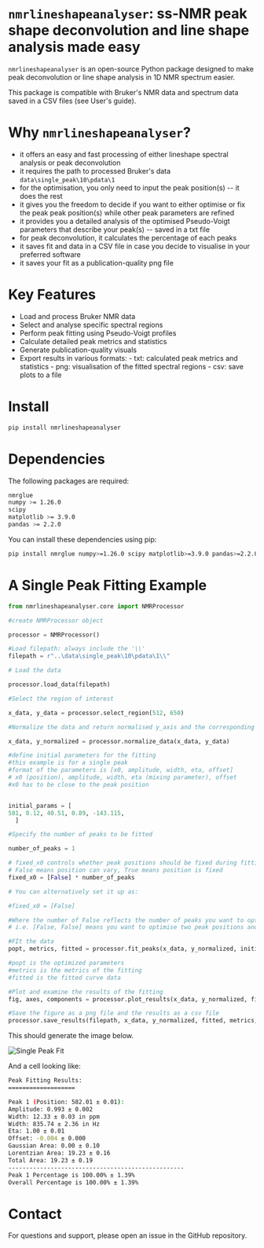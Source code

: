 # ``nmrlineshapeanalyser``: ss-NMR peak shape deconvolution and line shape analysis made easy

``nmrlineshapeanalyser`` is an open-source Python package designed to make peak deconvolution or line shape analysis in 1D NMR spectrum easier.

This package is compatible with Bruker's NMR data and spectrum data saved in a CSV files (see User's guide).

# Why ``nmrlineshapeanalyser``?
  - it offers an easy and fast processing of either lineshape spectral analysis or peak deconvolution
  - it requires the path to processed Bruker's data ``data\single_peak\10\pdata\1`` 
  - for the optimisation, you only need to input the peak position(s) -- it does the rest
  - it gives you the freedom to decide if you want to either optimise or fix the peak peak position(s) while other peak parameters are refined
  - it provides you a detailed analysis of the optimised Pseudo-Voigt parameters that describe your peak(s) -- saved in a txt file
  - for peak deconvolution, it calculates the percentage of each peaks 
  - it saves fit and data in a CSV file in case you decide to visualise in your preferred software
  - it saves your fit as a publication-quality png file 

# Key Features

 - Load and process Bruker NMR data
 - Select and analyse specific spectral regions
 - Perform peak fitting using Pseudo-Voigt profiles
 - Calculate detailed peak metrics and statistics
 - Generate publication-quality visuals
 - Export results in various formats:
       - txt: calculated peak metrics and statistics
       - png: visualisation of the fitted spectral regions
       - csv: save plots to a file
  
# Install

```bash
pip install nmrlineshapeanalyser
```

# Dependencies

The following packages are required:

```bash
nmrglue 
numpy >= 1.26.0
scipy 
matplotlib >= 3.9.0
pandas >= 2.2.0
```

You can install these dependencies using pip:

```bash
pip install nmrglue numpy>=1.26.0 scipy matplotlib>=3.9.0 pandas>=2.2.0
```

# A Single Peak Fitting Example
```python
from nmrlineshapeanalyser.core import NMRProcessor

#create NMRProcessor object

processor = NMRProcessor()

#Load filepath: always include the '\\'
filepath = r"..\data\single_peak\10\pdata\1\\"

# Load the data

processor.load_data(filepath)

#Select the region of interest

x_data, y_data = processor.select_region(512, 650)

#Normalize the data and return normalised y_axis and the corresponding x_axis

x_data, y_normalized = processor.normalize_data(x_data, y_data)

#define initial parameters for the fitting
#this example is for a single peak
#format of the parameters is [x0, amplitude, width, eta, offset]
# x0 (position), amplitude, width, eta (mixing parameter), offset
#x0 has to be close to the peak position


initial_params = [
581, 0.12, 40.51, 0.89, -143.115, 
  ]

#Specify the number of peaks to be fitted

number_of_peaks = 1

# fixed_x0 controls whether peak positions should be fixed during fitting
# False means position can vary, True means position is fixed
fixed_x0 = [False] * number_of_peaks

# You can alternatively set it up as:

#fixed_x0 = [False] 

#Where the number of False reflects the number of peaks you want to optimise 
# i.e. [False, False] means you want to optimise two peak positions and so on

#FIt the data
popt, metrics, fitted = processor.fit_peaks(x_data, y_normalized, initial_params, fixed_x0)

#popt is the optimized parameters
#metrics is the metrics of the fitting
#fitted is the fitted curve data

#Plot and examine the results of the fitting
fig, axes, components = processor.plot_results(x_data, y_normalized, fitted, popt)

#Save the figure as a png file and the results as a csv file
processor.save_results(filepath, x_data, y_normalized, fitted, metrics, popt, components)
```
This should generate the image below.

![Single Peak Fit](images/pseudoVoigtPeakFit.png)

And a cell looking like:

```bash
Peak Fitting Results:
===================

Peak 1 (Position: 582.01 ± 0.01):
Amplitude: 0.993 ± 0.002
Width: 12.33 ± 0.03 in ppm
Width: 835.74 ± 2.36 in Hz
Eta: 1.00 ± 0.01
Offset: -0.004 ± 0.000
Gaussian Area: 0.00 ± 0.10
Lorentzian Area: 19.23 ± 0.16
Total Area: 19.23 ± 0.19
--------------------------------------------------
Peak 1 Percentage is 100.00% ± 1.39%
Overall Percentage is 100.00% ± 1.39%
```



# Contact

For questions and support, please open an issue in the GitHub repository.